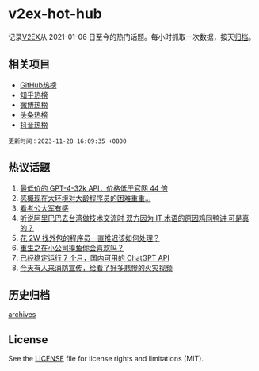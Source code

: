 # v2ex-hot-hub

 记录[V2EX](https://www.v2ex.com/)从 2021-01-06 日至今的热门话题。每小时抓取一次数据，按天[归档](archives)。
 
 ## 相关项目

- [GitHub热榜](https://github.com/lonnyzhang423/github-hot-hub)
- [知乎热榜](https://github.com/lonnyzhang423/zhihu-hot-hub)
- [微博热榜](https://github.com/lonnyzhang423/weibo-hot-hub)
- [头条热榜](https://github.com/lonnyzhang423/toutiao-hot-hub)
- [抖音热榜](https://github.com/lonnyzhang423/douyin-hot-hub)


 `更新时间：2023-11-28 16:09:35 +0800`

## 热议话题

1. [最低价的 GPT-4-32k API，价格低于官网 44 倍](https://www.v2ex.com/t/995825)
1. [感概现在大环境对大龄程序员的困难重重...](https://www.v2ex.com/t/995634)
1. [看考公大军有感](https://www.v2ex.com/t/995695)
1. [听说阿里巴巴去台湾做技术交流时 双方因为 IT 术语的原因鸡同鸭讲 可是真的？](https://www.v2ex.com/t/995757)
1. [花 2W 找外包的程序员一直推迟该如何处理？](https://www.v2ex.com/t/995760)
1. [重生之在小公司摸鱼你会喜欢吗？](https://www.v2ex.com/t/995842)
1. [已经稳定运行 7 个月，国内可用的 ChatGPT API](https://www.v2ex.com/t/995633)
1. [今天有人来消防宣传，给看了好多悲惨的火灾视频](https://www.v2ex.com/t/995801)

## 历史归档

[archives](archives)

## License

See the [LICENSE](LICENSE) file for license rights and limitations (MIT).

